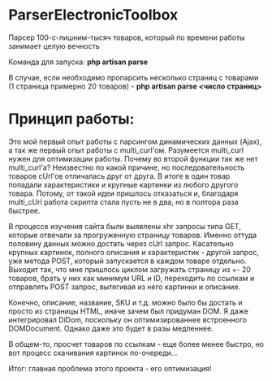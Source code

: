 # ParserElectronicToolbox
Парсер 100-с-лишним-тысяч товаров, который по времени работы занимает целую вечность

Команда для запуска: <b> php artisan parse </b>

В случае, если необходимо пропарсить несколько страниц с товарами (1 страница примерно 20 товаров) - <b>php artisan parse <число страниц> </b>
# Принцип работы:
Это мой первый опыт работы с парсингом динамических данных (Ajax), а так же первый опыт работы с multi_curl'ом.
Разумеется multi_curl нужен для оптимизации работы. Почему во второй функции так же нет multi_curl'a? Неизвестно по какой причине,
но последовательность товаров cUrl'ов отличалась друг от друга. В итоге в один товар попадали характеристики и крупные картинки из любого другого товара.
Потому, от такой идеи пришлось отказаться и, благодаря multi_cUrl работа скрипта стала пусть не в два, но в полтора раза быстрее.

В процессе изучения сайта были выявлены xhr запросы типа GET, которые отвечали за прогруженную страницу товаров.
Именно оттуда половину данных можно достать через cUrl запрос. 
Касательно крупных картинок, полного описания и характеристик - другой запрос, уже метода POST,
который запускается в каждом товаре отдельно.
Выходит так, что мне пришлось циклом загружать страницу из +- 20 товаров, брать у них как минимум URL и ID,
переходить по ссылкам и отправлять POST запрос, вытягивая из него картинки и описание.

Конечно, описание, название, SKU и т.д. можно было бы достать и просто из страницы HTML, иначе зачем был придуман DOM.
Я даже интегрировал DiDom, поскольку он оптимизированнее встроенного DOMDocument. Однако даже это будет в разы медленнее.

В общем-то, просчет товаров по ссылкам - еще более менее быстро, но вот процесс скачивания картинок по-очереди...

Итог: главная проблема этого проекта - его оптимизация!

